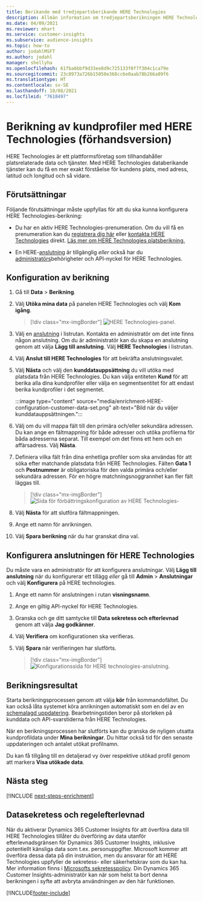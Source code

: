 ```yaml
---
title: Berikande med tredjepartsberikande HERE Technologies
description: Allmän information om tredjepartsberikningen HERE Technologies.
ms.date: 04/09/2021
ms.reviewer: mhart
ms.service: customer-insights
ms.subservice: audience-insights
ms.topic: how-to
author: jodahlMSFT
ms.author: jodahl
manager: shellyha
ms.openlocfilehash: 61fba6bbf9d33ee8d9c725133f0f7f304c1ca79e
ms.sourcegitcommit: 23c8973a726b15050e368cc6e0aab78b266a89f6
ms.translationtype: HT
ms.contentlocale: sv-SE
ms.lasthandoff: 10/08/2021
ms.locfileid: "7618497"
---
```

# <a name="enrichment-of-customer-profiles-with-here-technologies-preview"></a>Berikning av kundprofiler med HERE Technologies (förhandsversion)

HERE Technologies är ett plattformsföretag som tillhandahåller platsrelaterade data och tjänster. Med HERE Technologies databerikande tjänster kan du få en mer exakt förståelse för kundens plats, med adress, latitud och longitud och så vidare.

## <a name="prerequisites"></a>Förutsättningar

Följande förutsättningar måste uppfyllas för att du ska kunna konfigurera HERE Technologies-berikning:

- Du har en aktiv HERE Technologies-prenumeration. Om du vill få en prenumeration kan du [registrera dig här](https://developer.here.com/sign-up?utm_medium=referral&utm_source=Microsoft-Dynamics-CI&create=Freemium-Basic) eller [kontakta HERE Technologies](https://developer.here.com/help?utm_medium=referral&utm_source=Microsoft-Dynamics-CI#how-can-we-help-you) direkt. [Läs mer om HERE Technologies platsberikning.](https://developer.here.com/location-enrichment?cid=Dev-MicrosoftDynamics-DB-0-Dev-&utm_source=MicrosoftDynamics&utm_medium=referral&utm_campaign=Online_Dev_ReferralMicrosoft)

- En HERE-[anslutning](connections.md) är tillgänglig *eller* också har du [administratörs](permissions.md#administrator)behörigheter och API-nyckel för HERE Technologies.

## <a name="configure-the-enrichment"></a>Konfiguration av berikning

1. Gå till **Data** > **Berikning**. 

1. Välj **Utöka mina data** på panelen HERE Technologies och välj **Kom igång**.

   > [!div class="mx-imgBorder"]
   > ![HERE Technologies-panel.](media/HERE-tile.png "HERE Technologies-panel")

1. Välj en [anslutning](connections.md) i listrutan. Kontakta en administratör om det inte finns någon anslutning. Om du är administratör kan du skapa en anslutning genom att välja **Lägg till anslutning**. Välj **HERE Technologies** i listrutan. 

1. Välj **Anslut till HERE Technologies** för att bekräfta anslutningsvalet.

1.  Välj **Nästa** och välj den **kunddatauppsättning** du vill utöka med platsdata från HERE Technologies. Du kan välja entiteten **Kund** för att berika alla dina kundprofiler eller välja en segmentsentitet för att endast berika kundprofiler i det segmentet.

    :::image type="content" source="media/enrichment-HERE-configuration-customer-data-set.png" alt-text="Bild när du väljer kunddatauppsättningen.":::

1. Välj om du vill mappa fält till den primära och/eller sekundära adressen. Du kan ange en fältmappning för både adresser och utöka profilerna för båda adresserna separat. Till exempel om det finns ett hem och en affärsadress. Välj **Nästa**.

1. Definiera vilka fält från dina enhetliga profiler som ska användas för att söka efter matchande platsdata från HERE Technologies. Fälten **Gata 1** och **Postnummer** är obligatoriska för den valda primära och/eller sekundära adressen. För en högre matchningsnoggrannhet kan fler fält läggas till.

   > [!div class="mx-imgBorder"]
   > ![Sida för förbättringskonfiguration av HERE Technologies-](media/enrichment-HERE-configuration.png "Sida för konfiguration av HERE Technologies-berikning")

1. Välj **Nästa** för att slutföra fältmappningen.

1. Ange ett namn för anrikningen. 

1. Välj **Spara berikning** när du har granskat dina val.

## <a name="configure-the-connection-for-here-technologies"></a>Konfigurera anslutningen för HERE Technologies 

Du måste vara en administratör för att konfigurera anslutningar. Välj **Lägg till anslutning** när du konfigurerar ett tillägg *eller* gå till **Admin** > **Anslutningar** och välj **Konfigurera** på HERE technologies.

1. Ange ett namn för anslutningen i rutan **visningsnamn**.

1. Ange en giltig API-nyckel för HERE Technologies.

1. Granska och ge ditt samtycke till **Data sekretess och efterlevnad** genom att välja **Jag godkänner**.

1. Välj **Verifiera** om konfigurationen ska verifieras.

1. Välj **Spara** när verifieringen har slutförts.

   > [!div class="mx-imgBorder"]
   > ![Konfigurationssida för HERE technologies-anslutning.](media/enrichment-HERE-connection.png "Konfigurationssida för HERE technologies-anslutning")

## <a name="enrichment-results"></a>Berikningsresultat

Starta berikningsprocessen genom att välja **kör** från kommandofältet. Du kan också låta systemet köra anrikningen automatiskt som en del av en [schemalagd uppdatering](system.md#schedule-tab). Bearbetningstiden beror på storleken på kunddata och API-svarstiderna från HERE Technologies.

När en berikningsprocessen har slutförts kan du granska de nyligen utsatta kundprofildata under **Mina berikningar**. Du hittar också tid för den senaste uppdateringen och antalet utökat profilnamn.

Du kan få tillgång till en detaljerad vy över respektive utökad profil genom att markera **Visa utökade data**.

## <a name="next-steps"></a>Nästa steg

[!INCLUDE [next-steps-enrichment](../includes/next-steps-enrichment.md)]

## <a name="data-privacy-and-compliance"></a>Datasekretess och regelefterlevnad

När du aktiverar Dynamics 365 Customer Insights för att överföra data till HERE Technologies tillåter du överföring av data utanför efterlevnadsgränsen för Dynamics 365 Customer Insights, inklusive potentiellt känsliga data som t.ex. personuppgifter. Microsoft kommer att överföra dessa data på din instruktion, men du ansvarar för att HERE Technologies uppfyller de sekretess- eller säkerhetskrav som du kan ha. Mer information finns i [Microsofts sekretesspolicy](https://go.microsoft.com/fwlink/?linkid=396732).
Din Dynamics 365 Customer Insights-administratör kan när som helst ta bort denna berikningen i syfte att avbryta användningen av den här funktionen.


[!INCLUDE[footer-include](../includes/footer-banner.md)]
